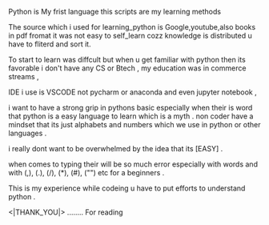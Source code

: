 Python is My frist language this scripts are my learning methods 

The source which i used for learning_python is Google,youtube,also books in pdf fromat
it was not easy to self_learn cozz knowledge is distributed u have to fliterd and sort it.


To start to learn was diffcult but when u get familiar with python then its favorable 
i don't have any CS or Btech , my education was in commerce streams ,


IDE i use is VSCODE not pycharm or anaconda 
and even jupyter notebook ,

i want to have a strong grip in pythons basic especially when their is word that python is a easy language to learn
which is a myth . non coder have a mindset that its just alphabets and numbers which we use in python
or other languages .

i really dont want to be overwhelmed by the idea that its 
[EASY] .

when comes to typing their will be so much error especially with words and with (,), (.), (/), (*), (#), ("") etc
for a beginners .

This is my experience while codeing u have to put efforts to understand  python .

 


<|THANK_YOU|> ........ For reading 
